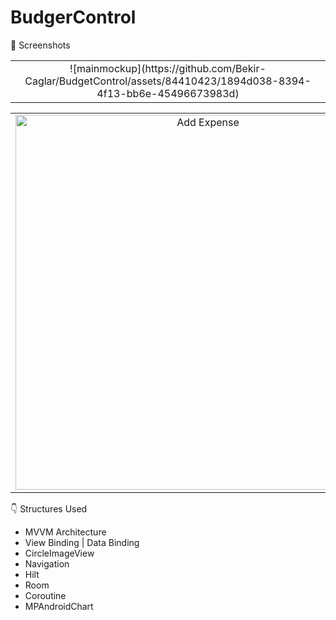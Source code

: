 # BudgerControl

📸 Screenshots

<table>
  <td align="center">
![mainmockup](https://github.com/Bekir-Caglar/BudgetControl/assets/84410423/1894d038-8394-4f13-bb6e-45496673983d)
  </td>

</table>
<table>
  <tr>
    <td align="center">
      <img src="https://github.com/Bekir-Caglar/BudgetControl/assets/84410423/c98ce1f3-8641-46dd-abd9-25b3f2f56686" alt="Add Expense " width="600">
    </td>
    <td align="center">
      <img src="https://github.com/Bekir-Caglar/BudgetControl/assets/84410423/68b8d3e8-f27f-4614-97c2-ea710b89c05e" alt="Dashboard" width="300">
    </td>
    <td align="center">
      <img src="https://github.com/Bekir-Caglar/BudgetControl/assets/84410423/64bfa06b-a076-4d95-afbb-2beb4025afea" alt="Expenses" width="300">
    </td>
    <td align="center">
     <img src="https://github.com/Bekir-Caglar/BudgetControl/assets/84410423/0d523f11-7f09-49d4-bd65-e35bb6ef524b" alt="Incomes" width="300">
    </td>
    <td align="center">
     <img src="https://github.com/Bekir-Caglar/BudgetControl/assets/84410423/f39edcaf-3b19-4809-aefe-ed43929a11230" alt="Profile" width="300">
    <td align="center">
      <img src="https://github.com/Bekir-Caglar/BudgetControl/assets/84410423/8a0e36ce-99b4-4e8c-9d4b706a21ab5f39" alt="Profile" width="300">
    </td>
  </tr>
</table>



👇 Structures Used
- MVVM Architecture
- View Binding | Data Binding
- CircleImageView
- Navigation
- Hilt
- Room
- Coroutine
- MPAndroidChart

